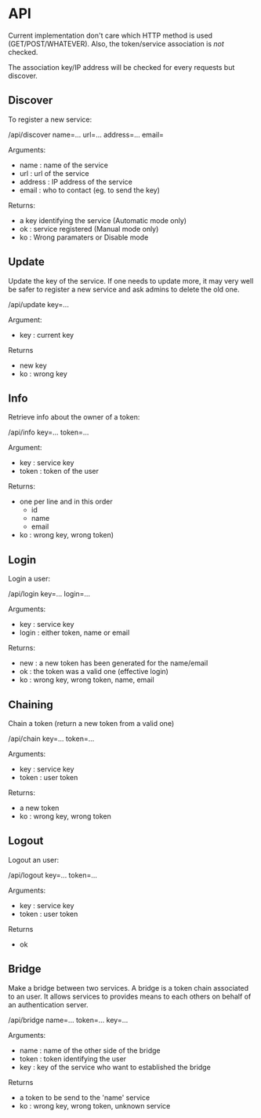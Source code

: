 # API
Current implementation don't care which HTTP method is used (GET/POST/WHATEVER).
Also, the token/service association is *not* checked.

The association key/IP address will be checked for every requests but
discover.

## Discover
To register a new service:

  /api/discover name=... url=... address=... email= 

Arguments:

* name : name of the service
* url : url of the service
* address : IP address of the service
* email : who to contact (eg. to send the key)

Returns:

* a key identifying the service (Automatic mode only)
* ok : service registered (Manual mode only)
* ko : Wrong paramaters or Disable mode

## Update
Update the key of the service. If one needs to update more, it
may very well be safer to register a new service and ask admins
to delete the old one.

  /api/update key=...

Argument:

* key : current key

Returns

* new key
* ko : wrong key

## Info

Retrieve info about the owner of a token:

  /api/info key=... token=...

Argument:

* key : service key
* token : token of the user

Returns:

* one per line and in this order
    * id
    * name
    * email
* ko : wrong key, wrong token)

## Login
Login a user:

  /api/login key=... login=... 

Arguments:

* key : service key
* login : either token, name or email

Returns:

* new : a new token has been generated for the name/email
* ok : the token was a valid one (effective login)
* ko : wrong key, wrong token, name, email

## Chaining
Chain a token (return a new token from a valid one)

  /api/chain key=... token=...

Arguments:

* key : service key
* token : user token

Returns:

* a new token
* ko : wrong key, wrong token

## Logout
Logout an user:

  /api/logout key=... token=... 

Arguments:

* key : service key
* token : user token

Returns

* ok

## Bridge
Make a bridge between two services. A bridge is a token
chain associated to an user. It allows services to provides
means to each others on behalf of an authentication server.

  /api/bridge name=... token=... key=...

Arguments:

* name : name of the other side of the bridge
* token : token identifying the user
* key : key of the service who want to established the bridge

Returns

* a token to be send to the 'name' service
* ko : wrong key, wrong token, unknown service

